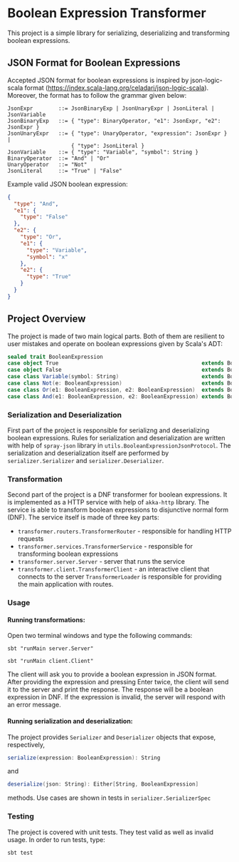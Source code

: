 # Boolean Expression Transformer

This project is a simple library for serializing, deserializing 
and transforming boolean expressions.

## JSON Format for Boolean Expressions

Accepted JSON format for boolean expressions is inspired by json-logic-scala format 
(https://index.scala-lang.org/celadari/json-logic-scala). Moreover, the format has to
follow the grammar given below:

```ebnf
JsonExpr        ::= JsonBinaryExp | JsonUnaryExpr | JsonLiteral | JsonVariable 
JsonBinaryExp   ::= { "type": BinaryOperator, "e1": JsonExpr, "e2": JsonExpr } 
JsonUnaryExpr   ::= { "type": UnaryOperator, "expression": JsonExpr } |
                    { "type": JsonLiteral }
JsonVariable    ::= { "type": "Variable", "symbol": String }
BinaryOperator  ::= "And" | "Or"
UnaryOperator   ::= "Not"
JsonLiteral     ::= "True" | "False"
```

Example valid JSON boolean expression:
```json
{
  "type": "And",
  "e1": {
    "type": "False"
  },
  "e2": {
    "type": "Or",
    "e1": {
      "type": "Variable",
      "symbol": "x"
    },
    "e2": {
      "type": "True"
    }
  }
}
```

## Project Overview

The project is made of two main logical parts. Both of them are resilient to user mistakes 
and operate on boolean expressions given by Scala's ADT: 
```scala
sealed trait BooleanExpression
case object True                                             extends BooleanExpression
case object False                                            extends BooleanExpression
case class Variable(symbol: String)                          extends BooleanExpression
case class Not(e: BooleanExpression)                         extends BooleanExpression
case class Or(e1: BooleanExpression, e2: BooleanExpression)  extends BooleanExpression
case class And(e1: BooleanExpression, e2: BooleanExpression) extends BooleanExpression
```
### Serialization and Deserialization
First part of the project is responsible for serializng and deserializing boolean expressions.
Rules for serialization and deserialization are written with help of `spray-json` library 
in `utils.BooleanExpressionJsonProtocol`. The serialization and deserialization
itself are performed by `serializer.Serializer` and `serializer.Deserializer`.

### Transformation
Second part of the project is a DNF transformer for boolean expressions. It is implemented as
a HTTP service with help of `akka-http` library. The service is able to transform boolean
expressions to disjunctive normal form (DNF). The service itself is made of three key parts:
- `transformer.routers.TransformerRouter` - responsible for handling HTTP requests
- `transformer.services.TransformerService` - responsible for transforming boolean expressions
- `transformer.server.Server` - server that runs the service
- `transformer.client.TransformerClient` - an interactive client that connects to the server
`TransformerLoader` is responsible for providing the main application with routes.

### Usage
#### Running transformations:
Open two terminal windows and type the following commands:
```shell
sbt "runMain server.Server"
```
```shell
sbt "runMain client.Client"
```

The client will ask you to provide a boolean expression in JSON format. After providing the
expression and pressing Enter twice, the client will send it to the server and print the 
response. The response will be a boolean expression in DNF. If the expression is invalid,
the server will respond with an error message.

#### Running serialization and deserialization:
The project provides `Serializer` and `Deserializer` objects that expose, respectively,
```scala
serialize(expression: BooleanExpression): String
``` 
and
```scala 
deserialize(json: String): Either[String, BooleanExpression]
```
methods. Use cases are shown in tests in `serializer.SerializerSpec`


### Testing
The project is covered with unit tests. They test valid as well as invalid usage.
In order to run tests, type:
```shell
sbt test
```